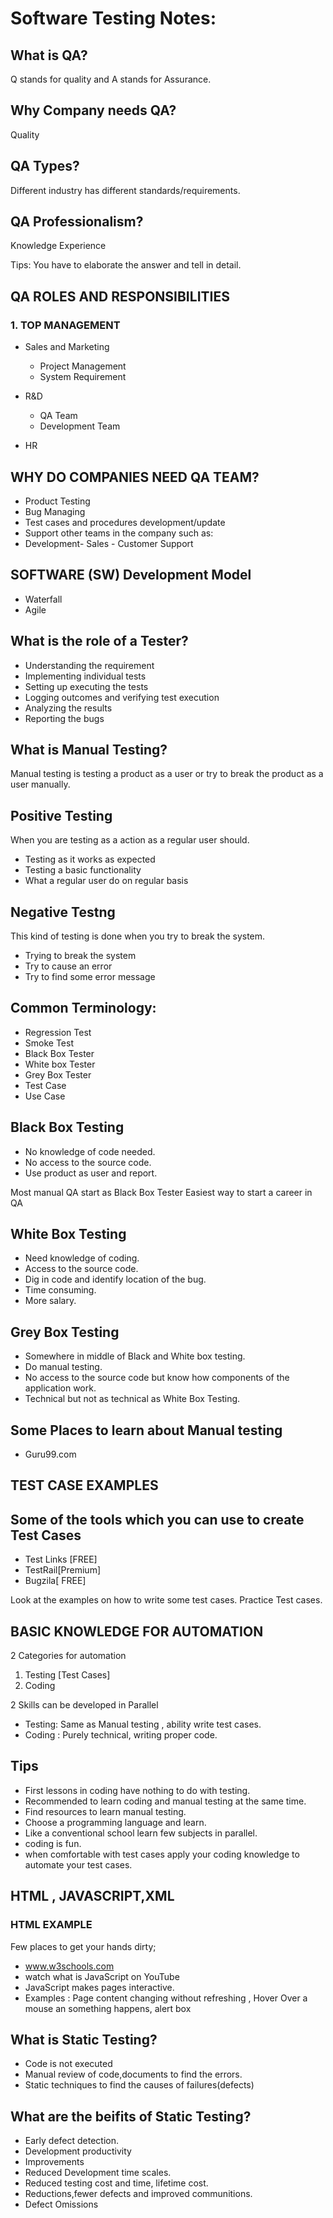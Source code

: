 
#  Software Testing Notes:
## What is QA?
Q stands for quality and A stands for Assurance.
## Why Company needs QA?
Quality
## QA Types?
Different industry has different standards/requirements.
## QA Professionalism?
Knowledge
Experience

Tips: You have to elaborate the answer and tell in detail.

## QA ROLES AND RESPONSIBILITIES

### 1. TOP MANAGEMENT

- Sales and Marketing
   - Project Management
   - System Requirement

- R&D
    - QA Team
    - Development Team

- HR

## WHY DO COMPANIES NEED QA TEAM?
- Product Testing
- Bug Managing
- Test cases and procedures development/update
- Support other teams in the company such as: 
- Development- Sales - Customer Support

## SOFTWARE (SW) Development Model
- Waterfall
- Agile

## What is the role of a Tester?

- Understanding the requirement
- Implementing individual tests
- Setting up executing the tests
- Logging outcomes and verifying test execution
- Analyzing the results
- Reporting the bugs

## What is Manual Testing?
Manual testing is testing a product as a user or try to break the product as a user manually.

## Positive Testing 
When you are testing as a action as a regular user should. 

- Testing as it works as expected
- Testing a basic functionality
- What a regular user do on regular basis


## Negative Testng

This kind of testing is done when you try to break the system.
- Trying to break the system
- Try to cause an error
- Try to find some error message

## Common Terminology:
- Regression Test
- Smoke Test
- Black Box Tester
- White box Tester
- Grey Box Tester
- Test Case
- Use Case

## Black Box Testing
- No knowledge of code needed.
- No access to the source code.
- Use product as user and report.

Most manual QA start as Black Box Tester
Easiest way to start a career in QA

## White Box Testing
- Need knowledge of coding.
- Access to the source code.
- Dig in code and identify location of the bug.
- Time consuming.
- More salary.

## Grey Box Testing
- Somewhere in middle of Black and White box testing.
- Do manual testing.
- No access to the source code but know how components of the application work.
- Technical but not as technical as White Box Testing.

## Some Places to learn about Manual testing

- Guru99.com

## TEST CASE EXAMPLES
## Some of the tools which you can use to create Test Cases

- Test Links [FREE]
- TestRail[Premium]
- Bugzila[ FREE]


Look at the examples on how to write some test cases.  Practice Test cases.

## BASIC KNOWLEDGE FOR AUTOMATION

2 Categories for automation 
1. Testing [Test Cases]
2. Coding

2 Skills can be developed in Parallel
- Testing: Same as Manual testing , ability write test cases.
- Coding : Purely technical, writing proper code.

## Tips
- First lessons in coding have nothing to do with testing.
- Recommended to learn coding and manual testing at the same time.
- Find resources to learn manual testing.
- Choose a programming language and learn.
- Like a conventional school learn few subjects in parallel.
- coding is fun.
- when comfortable with test cases apply your coding knowledge to automate your test cases.

## HTML , JAVASCRIPT,XML

### HTML EXAMPLE

Few places to get your hands dirty;
- www.w3schools.com
- watch what is JavaScript on YouTube
- JavaScript makes pages interactive.
- Examples : Page content changing without refreshing , Hover Over a mouse an something happens, alert box



## What is Static Testing?
- Code is not executed
- Manual review of code,documents to find the errors.
- Static techniques to find the causes of failures(defects)

## What are the beifits of Static Testing?
- Early defect detection.
- Development productivity
- Improvements
- Reduced Development time scales.
- Reduced testing cost and time, lifetime cost.
- Reductions,fewer defects and improved communitions.
- Defect Omissions


